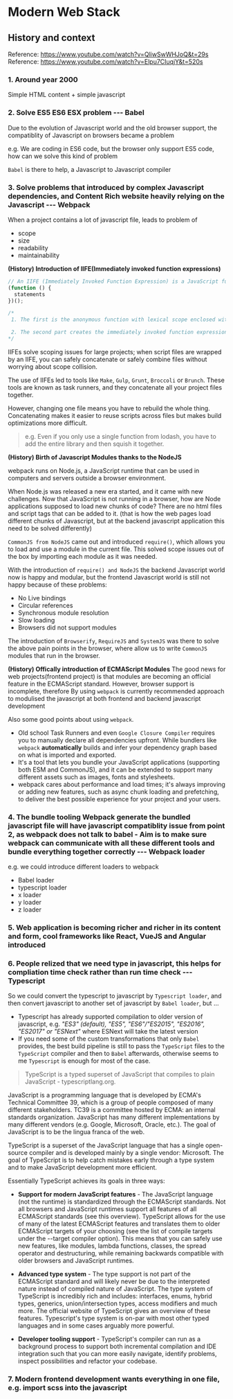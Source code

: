# Modern Web Stack

## History and context
Reference: https://www.youtube.com/watch?v=QliwSwWHJoQ&t=29s
Reference: https://www.youtube.com/watch?v=Elpu7CIuqjY&t=520s

### 1. **Around year 2000**
Simple HTML content + simple javascript

### 2. **Solve ES5 ES6 ESX problem --- Babel**
Due to the evolution of Javascript world and the old browser support, the compatiblity of Javascript on browsers became a problem

e.g. We are coding in ES6 code, but the browser only support ES5 code, how can we solve this kind of problem

`Babel` is there to help, a Javascript to Javascript compiler

### 3. **Solve problems that introduced by complex Javascript dependencies, and Content Rich website heavily relying on the Javascript --- Webpack**
When a project contains a lot of javascript file, leads to problem of
* scope
* size
* readability
* maintainability

**(History) Introduction of IIFE(Immediately invoked function expressions)**
```javascript
// An IIFE (Immediately Invoked Function Expression) is a JavaScript function that runs as soon as it is defined. The name IIFE is promoted by Ben Alman in his blog.
(function () {
  statements
})();

/*
 1. The first is the anonymous function with lexical scope enclosed within the Grouping Operator (). This prevents accessing variables within the IIFE idiom as well as polluting the global scope.

 2. The second part creates the immediately invoked function expression () through which the JavaScript engine will directly interpret the function.
*/
```

IIFEs solve scoping issues for large projects; when script files are wrapped by an IIFE, you can safely concatenate or safely combine files without worrying about scope collision.

The use of IIFEs led to tools like `Make`, `Gulp`, `Grunt`, `Broccoli` or `Brunch`. These tools are known as task runners, and they concatenate all your project files together.

However, changing one file means you have to rebuild the whole thing. Concatenating makes it easier to reuse scripts across files but makes build optimizations more difficult. 

> e.g. Even if you only use a single function from lodash, you have to add the entire library and then squish it together. 


**(History) Birth of Javascript Modules thanks to the NodeJS**

webpack runs on Node.js, a JavaScript runtime that can be used in computers and servers outside a browser environment.

When Node.js was released a new era started, and it came with new challenges. Now that JavaScript is not running in a browser, how are Node applications supposed to load new chunks of code? There are no html files and script tags that can be added to it. (that is how the web pages load different chunks of Javascript, but at the backend javascript application this need to be solved differently)

`CommonJS from NodeJS` came out and introduced `require()`, which allows you to load and use a module in the current file. This solved scope issues out of the box by importing each module as it was needed.


With the introduction of `require() and NodeJS` the backend Javascript world now is happy and modular, but the frontend Javascript world is still not happy because of these problems:
* No Live bindings
* Circular references
* Synchronous module resolution
* Slow loading
* Browsers did not support modules

The introduction of `Browserify`, `RequireJS` and `SystemJS` was there to solve the above pain points in the browser, where allow us to write `CommonJS` modules that run in the browser.

**(History) Offically introduction of ECMAScript Modules**
The good news for web projects(frontend project) is that modules are becoming an official feature in the ECMAScript standard. However, browser support is incomplete, therefore By using `webpack` is currently recommended approach to modulised the javascript at both frontend and backend javascript development

Also some good points about using `webpack`.
* Old school Task Runners and even `Google Closure Compiler` requires you to manually declare all dependencies upfront. While bundlers like `webpack` **automatically** builds and infer your dependency graph based on what is imported and exported. 
* It's a tool that lets you bundle your JavaScript applications (supporting both ESM and CommonJS), and it can be extended to support many different assets such as images, fonts and stylesheets.
* webpack cares about performance and load times; it's always improving or adding new features, such as async chunk loading and prefetching, to deliver the best possible experience for your project and your users.

### **4. The bundle tooling Webpack generate the bundled javascript file will have javascript compatiblity issue from point 2, as webpack does not talk to babel - Aim is to make sure webpack can communicate with all these different tools and bundle everything together correctly --- Webpack loader**
e.g. we could introduce different loaders to webpack
* Babel loader
* typescript loader
* x loader
* y loader
* z loader

### **5. Web application is becoming richer and richer in its content and form, cool frameworks like React, VueJS and Angular introduced**

### **6. People relized that we need type in javascript, this helps for compliation time check rather than run time check --- Typescript**
So we could convert the typescript to javascript by `Typescript loader`, and then convert javascript to another set of javascript by `Babel loader`, but ...
- Typescript has already supported compilation to older version of javascript, e.g. _"ES3" (default), "ES5", "ES6"/"ES2015", "ES2016", "ES2017" or "ESNext"_ where ESNext will take the latest version
- If you need some of the custom transformations that only `Babel` provides, the best build pipeline is still to pass the `TypeScript` files to the `TypeScript` compiler and then to `Babel` afterwards, otherwise seems to me `Typescript` is enough for most of the case.

> TypeScript is a typed superset of JavaScript that compiles to plain JavaScript - typescriptlang.org.

JavaScript is a programming language that is developed by ECMA's Technical Committee 39, which is a group of people composed of many different stakeholders. TC39 is a committee hosted by ECMA: an internal standards organization. JavaScript has many different implementations by many different vendors (e.g. Google, Microsoft, Oracle, etc.). The goal of JavaScript is to be the lingua franca of the web.

TypeScript is a superset of the JavaScript language that has a single open-source compiler and is developed mainly by a single vendor: Microsoft. The goal of TypeScript is to help catch mistakes early through a type system and to make JavaScript development more efficient.

Essentially TypeScript achieves its goals in three ways:

- **Support for modern JavaScript features** - The JavaScript language (not the runtime) is standardized through the ECMAScript standards. Not all browsers and JavaScript runtimes support all features of all ECMAScript standards (see this overview). TypeScript allows for the use of many of the latest ECMAScript features and translates them to older ECMAScript targets of your choosing (see the list of compile targets under the --target compiler option). This means that you can safely use new features, like modules, lambda functions, classes, the spread operator and destructuring, while remaining backwards compatible with older browsers and JavaScript runtimes.

- **Advanced type system** - The type support is not part of the ECMAScript standard and will likely never be due to the interpreted nature instead of compiled nature of JavaScript. The type system of TypeScript is incredibly rich and includes: interfaces, enums, hybrid types, generics, union/intersection types, access modifiers and much more. The official website of TypeScript gives an overview of these features. Typescript's type system is on-par with most other typed languages and in some cases arguably more powerful.

- **Developer tooling support** - TypeScript's compiler can run as a background process to support both incremental compilation and IDE integration such that you can more easily navigate, identify problems, inspect possibilities and refactor your codebase.

### **7. Modern frontend development wants everything in one file, e.g. import scss into the javascript**

